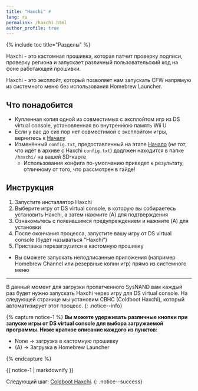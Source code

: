 ```yaml
---
title: "Haxchi" #
lang: ru
permalink: /haxchi.html
author_profile: true
---
```


{% include toc title="Разделы" %}

Haxchi - это кастомная прошивка, которая патчит проверку подписи, проверку региона и запускает различный пользовательский код на фоне работающей прошивки.

Haxchi - это эксплойт, который позволяет нам запускать CFW напрямую из системного меню без использования Homebrew Launcher.

## Что понадобится

+ Купленная копия одной из совместимых с эксплойтом игр из DS virtual console, установленная во внутреннюю память Wii U
+ Если у вас до сих пор нет совместимой с эксплойтом игры, вернитесь к [Началу](get-started)
+ Изменённый `config.txt`, предоставленный на этапе [Начало](get-started) (*не тот*, что идёт в архиве с Haxchi `config.txt`) додлжен находится в папке `/haxchi/` на вашей SD-карте
  + Использования конфига по-умолчанию приведет к результату, отличному от того, что рассмотрен в гайде! 

## Инструкция

1. Запустите инсталлятор Haxchi
1. Выберите игру от DS virtual console, в которую вы собираетесь установить Haxchi, а затем нажмите (A) для подтверждения
1. Ознакомьтесь с появившимся предупреждением и нажмите (A) для установки
1. После окончания процесса, запустите вашу игру от DS virtual console (будет называться "Haxchi")
1. Приставка перезагрузится в кастомную прошивку
  + Вы сможете запускать неподписанные приложения (например Homebrew Channel или резервные копии игр) прямо из системного меню

___

В данный момент для загрузки пропатченного SysNAND вам каждый раз будет нужно запускать Haxchi через игру для DS virtual console. На следующей странице мы установим CBHC (Coldboot Haxchi), который автоматизирует этот процесс.
{: .notice--info}

{% capture notice-1 %}
**Вы можете удерживать различные кнопки при запуске игры от DS virtual console для выбора загружаемой программы. Ниже краткое описание каждого из пунктов:**

+ None -> загрузка в кастомную прошивку
+ (A) -> Загрузка в Homebrew Launcher

{% endcapture %}

<div class="notice--info">{{ notice-1 | markdownify }}</div>

Следующий шаг: [Coldboot Haxchi](coldboot-haxchi).
{: .notice--success}
